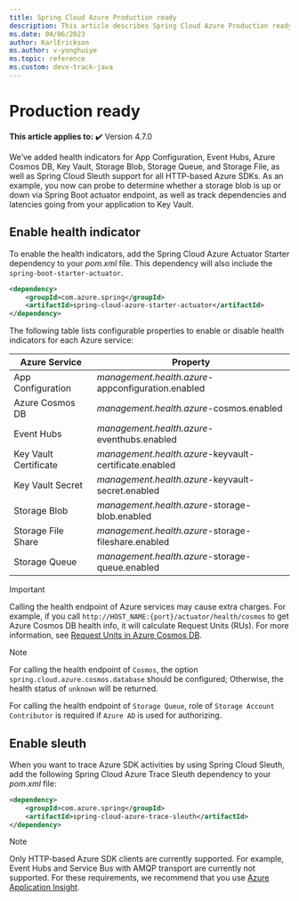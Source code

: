 ```yaml
---
title: Spring Cloud Azure Production ready
description: This article describes Spring Cloud Azure Production ready.
ms.date: 04/06/2023
author: KarlErickson
ms.author: v-yonghuiye
ms.topic: reference
ms.custom: devx-track-java
---
```


# Production ready

**This article applies to:** ✔️ Version 4.7.0

We’ve added health indicators for App Configuration, Event Hubs, Azure Cosmos DB, Key Vault, Storage Blob, Storage Queue, and Storage File, as well as Spring Cloud Sleuth support for all HTTP-based Azure SDKs. As an example, you now can probe to determine whether a storage blob is up or down via Spring Boot actuator endpoint, as well as track dependencies and latencies going from your application to Key Vault.

## Enable health indicator

To enable the health indicators, add the Spring Cloud Azure Actuator Starter dependency to your *pom.xml* file. This dependency will also include the `spring-boot-starter-actuator`.

```xml
<dependency>
    <groupId>com.azure.spring</groupId>
    <artifactId>spring-cloud-azure-starter-actuator</artifactId>
</dependency>
```

The following table lists configurable properties to enable or disable health indicators for each Azure service:

| Azure Service         | Property                                               |
|-----------------------|--------------------------------------------------------|
| App Configuration     | *management.health.azure*-appconfiguration.enabled     |
| Azure Cosmos DB             | *management.health.azure*-cosmos.enabled               |
| Event Hubs            | *management.health.azure*-eventhubs.enabled            |
| Key Vault Certificate | *management.health.azure*-keyvault-certificate.enabled |
| Key Vault Secret      | *management.health.azure*-keyvault-secret.enabled      |
| Storage Blob          | *management.health.azure*-storage-blob.enabled         |
| Storage File Share    | *management.health.azure*-storage-fileshare.enabled    |
| Storage Queue         | *management.health.azure*-storage-queue.enabled        |

> [!IMPORTANT]
> Calling the health endpoint of Azure services may cause extra charges. For example, if you call `http://HOST_NAME:{port}/actuator/health/cosmos` to get Azure Cosmos DB health info, it will calculate Request Units (RUs). For more information, see [Request Units in Azure Cosmos DB](/azure/cosmos-db/request-units).

> [!NOTE]
> For calling the health endpoint of `Cosmos`, the option `spring.cloud.azure.cosmos.database` should be configured; Otherwise, the health status of `unknown` will be returned.
>
> For calling the health endpoint of `Storage Queue`, role of `Storage Account Contributor` is required if `Azure AD` is used for authorizing.

## Enable sleuth

When you want to trace Azure SDK activities by using Spring Cloud Sleuth, add the following Spring Cloud Azure Trace Sleuth dependency to your *pom.xml* file:

```xml
<dependency>
    <groupId>com.azure.spring</groupId>
    <artifactId>spring-cloud-azure-trace-sleuth</artifactId>
</dependency>
```

> [!NOTE]
> Only HTTP-based Azure SDK clients are currently supported. For example, Event Hubs and Service Bus with AMQP transport are currently not supported. For these requirements, we recommend that you use [Azure Application Insight](/azure/azure-monitor/app/app-insights-overview).
